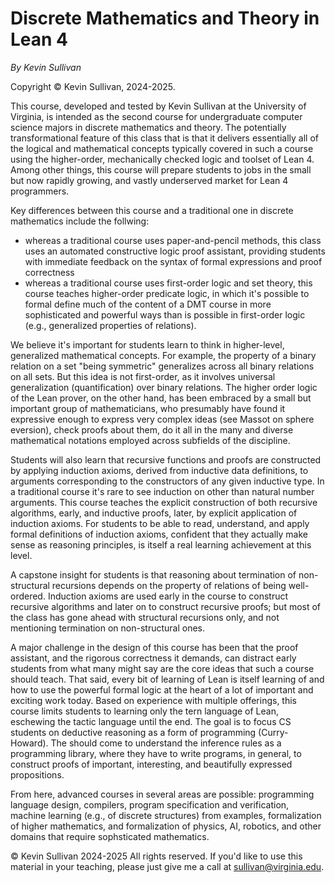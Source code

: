 # Discrete Mathematics and Theory in Lean 4

*By Kevin Sullivan*

Copyright &copy; Kevin Sullivan, 2024-2025.

This course, developed and tested by Kevin Sullivan at the University of Virginia, is intended as the second course for undergraduate computer science majors in discrete mathematics and theory. The potentially transformational feature of this class that is that it delivers essentially all of the logical and mathematical concepts typically covered in such a course using the higher-order, mechanically checked logic and toolset of Lean 4. Among other things, this course will prepare students to jobs in the small but now rapidly growing, and vastly underserved market for Lean 4 programmers.

Key differences between this course and a traditional one in discrete mathematics include the follwing:

- whereas a traditional course uses paper-and-pencil methods, this class uses an automated constructive logic proof assistant, providing students with immediate feedback on the syntax of formal expressions and proof correctness
- whereas a traditional course uses first-order logic and set theory, this course teaches higher-order predicate logic, in which it's possible to formal define much of the content of a DMT course in more sophisticated and powerful ways than is possible in first-order logic (e.g., generalized properties of relations). 
  
We believe it's important for students learn to think in higher-level, generalized mathematical concepts. For example, the property of a binary relation on a set "being symmetric" generalizes across all binary relations on all sets. But this idea is not first-order, as it involves universal generalization (quantification) over binary relations. The higher order logic of the Lean prover, on the other hand, has been embraced by a small but important group of mathematicians, who presumably have found it expressive enough to express very complex ideas (see Massot on sphere eversion), check proofs about them, do it all in the many and diverse mathematical notations employed across subfields of the discipline.

Students will also learn that recursive functions and proofs are constructed by applying induction axioms, derived from inductive data definitions, to arguments corresponding to the constructors of any given inductive type. In a traditional course it's rare to see induction on other than natural number arguments. This course teaches the explicit construction of both recursive algorithms, early, and inductive proofs, later, by explicit application of induction axioms. For students to be able to read, understand, and apply formal definitions of induction axioms, confident that they actually make sense as reasoning principles, is itself a real learning achievement at this level.

A capstone insight for students is that reasoning about termination of non-structural recursions depends on the property of relations of being well-ordered. Induction axioms are used early in the course to construct recursive algorithms and later on to construct recursive proofs; but most of the class has gone ahead with structural recursions only, and not mentioning termination on non-structural ones.

A major challenge in the design of this course has been that the proof assistant, and the rigorous correctness it demands, can distract early students from what many might say are the core ideas that such a course should teach. That said, every bit of learning of Lean is itself learning of and how to use the powerful formal logic at the heart of a lot of important and exciting work today. Based on experience with multiple offerings, this course limits students to learning only the tern language of Lean, eschewing the tactic language until the end. The goal is to focus CS students on deductive reasoning as a form of programming (Curry-Howard). The should come to understand the inference rules as a programming library, where they have to write programs, in general, to construct proofs of important, interesting, and beautifully expressed propositions.  

 From here, advanced courses in several areas are possible: programming language design, compilers, program specification and verification, machine learning (e.g., of discrete structures) from examples, formalization of higher mathematics, and formalization of physics, AI, robotics, and other domains that require sophsticated mathematics.

 &copy; Kevin Sullivan 2024-2025 All rights reserved. If you'd like to use this material in your teaching, please just give me a call at sullivan@virginia.edu.